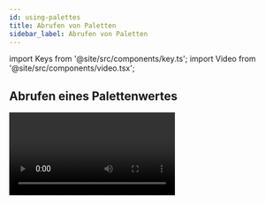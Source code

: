 ```yaml
---
id: using-palettes
title: Abrufen von Paletten
sidebar_label: Abrufen von Paletten
---
```


import Keys from '@site/src/components/key.ts';
import Video from '@site/src/components/video.tsx';

## Abrufen eines Palettenwertes

<Video videoId="_bmk7JEPpQo" title="Palettes Playback" />

### Abrufen von Tasten/Schaltflächen

Zum Abrufen eines Wertes aus einer Palette gehen Sie wie folgt vor:

1.	Wählen Sie die zu ändernden Geräte aus. Gemeinsam genutzte Paletten
	stellen jedes Gerät gleichen Typs auf den gleichen Wert. Normale
	Paletten liefern unterschiedliche Werte für jedes Gerät. Sind keine
	Geräte angewählt, so wirkt die Palette auf alle Geräte, für die sie
	Informationen enthält.
2.  Betätigen Sie die Schaltfläche der gewünschten Palette. Die
	angewählten Geräte werden auf die in der Palette gespeicherten Werte
	gesetzt.

---

-   Beim Abruf von Paletten lässt sich eine Überblendzeit einstellen,
    siehe [Arbeiten mit Zeiten in Paletten](timing-with-palettes.md).

-   Ist eine Palette gerade im Programmer, so wird die entsprechende
    Schaltfläche als aktiv markiert (das lässt sich in den
    [Benutzereinstellungen](../system-settings/user-settings.md#highlight-active-palettes)
	deaktivieren). Damit ist einfach erkennbar, welche Paletten gerade
	verwendet werden.

    ![Active Palette Highlighted](/docs/images/Active-Palette-Highlighted.png)

### Abrufen per Nummer/Syntax

Paletten lassen sich auch über ihre Nummer abrufen: geben Sie dazu die
Nummer mit den Zifferntasten ein.

1.  Wählen Sie einige Geräte aus.
2.  Drücken Sie die Taste <Keys.HardKey>Palette</Keys.HardKey> oberhalb der Zifferntasten.
3.  Geben Sie die Nummer der gewünschten Palette ein.
4.  Drücken Sie <Keys.HardKey>Enter</Keys.HardKey> oder <Keys.SoftKey>Apply Palette</Keys.SoftKey>

Die Menütaste <Keys.SoftKey>Apply Palette</Keys.SoftKey> zeigt dabei die Bezeichnung der
abzurufenden Palette.

>   Sollen mehrere Paletten gleichzeitig abgerufen werden, so bietet
sich die ‚Blind-To-Live' Funktion an: schalten Sie das Pult in den
Blind-Modus (mit der <Keys.HardKey>Blind</Keys.HardKey>-Taste, oder mit <Keys.HardKey>Avo</Keys.HardKey> \[Blind
Inactive\], wählen die gewünschten Paletten, geben die Fadezeit 
(in Sekunden) ein (wenn geschaltet werden soll: 0 eingeben), und 
schalten durch nochmaliges Drücken der <Keys.HardKey>Blind</Keys.HardKey>-Taste das Pult 
in den Live-Modus. Damit wird auf die gewählten Paletten live 
übergeblendet.

## Palettenseiten

Wurden Paletten auf den Tasten des Pultes gespeichert, so kann man 
mit <Keys.HardKey>Page +</Keys.HardKey>/<Keys.HardKey>Page -</Keys.HardKey> 
auf verschiedene Seiten wechseln. Soll eine Palette stets verfügbar sein und nicht 
mit den Seiten umgeschaltet werden, so lässt sich die Seitenumschaltung sperren, 
siehe [Handle Paging](../cues/playback-options.md#handle-paging) für weitere Details.

In jedem der Palettenfenster lassen sich die Schaltflächen entweder
seitenweise - mit Schaltflächen für die Seiten - oder als große Liste
mit einem Schiebereiter organisieren. Zum Umschalten zwischen den beiden
Optionen klicken Sie auf den Kontext-Button **Pages Show/Hide**.

## Anzeige nur der relevanten Paletten

Ist die Benutzereinstellung [Filter Relevant Palettes](../system-settings/user-settings.md#filter-relevant-palettes)
aktiviert, so werden beim Anwählen von Geräten die Paletten, die auf 
diese Geräte nicht anwendbar sind, ausgegraut. So sieht man auf einen 
Blick, welche Paletten für die angewählten Geräte zur Verfügung stehen.

## Quick Palettes -- Schnelle Paletten ohne ausgewählte Geräte

Beim Aufruf einer Palette, ohne dass Geräte ausgewählt sind, wird die
Palette auf alle in der Palette vorhandenen Geräte angewendet; diese
Funktion nennt sich **Quick Palette**.

Wird z.B. eine Farbpalette aufgerufen, die für MAC 2000 programmiert 
wurde, ohne dass MAC 2000 angewählt sind, so wird die Palette auf 
&nbsp;**alle** MAC 2000 angewendet.

> Effekt-Paletten können nicht als Quick Palettes verwendet werden -
für diese müssen stets Fixtures ausgewählt werden.

## Abruf einer Palette für alle Geräte in einem Cue

Sie können ebenso Paletten auf alle Geräte in einem bestimmten Cue
anwenden. Dazu drücken und halten Sie die entsprechende
Paletten-Schaltfläche, und betätigen dazu die Auswahltaste des Cues, auf
den die Palette angewendet werden soll.
